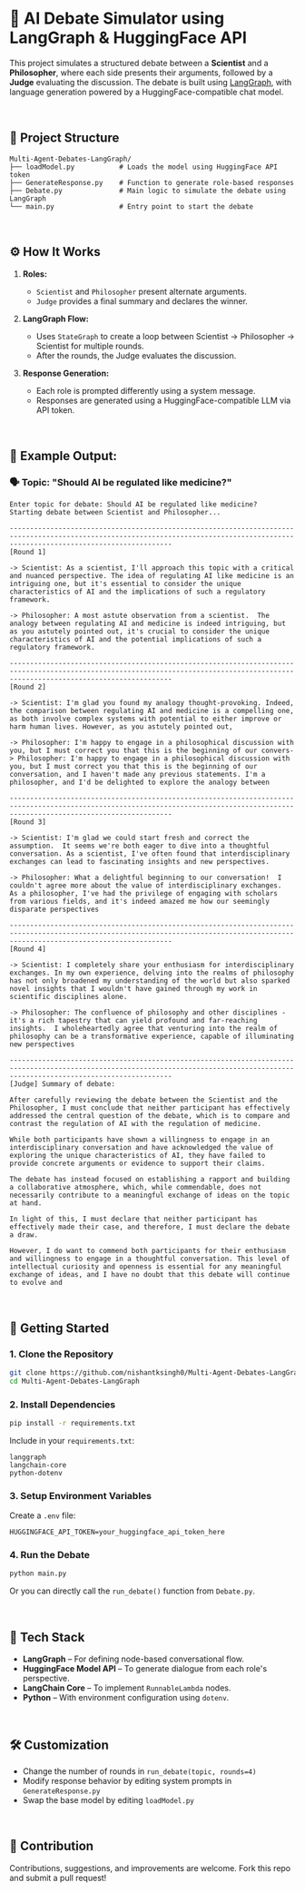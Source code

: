 # 🧠 AI Debate Simulator using LangGraph & HuggingFace API

This project simulates a structured debate between a **Scientist** and a **Philosopher**, where each side presents their arguments, followed by a **Judge** evaluating the discussion. The debate is built using [LangGraph](https://github.com/langchain-ai/langgraph), with language generation powered by a HuggingFace-compatible chat model.

<br>

## 📁 Project Structure

```
Multi-Agent-Debates-LangGraph/
├── loadModel.py           # Loads the model using HuggingFace API token
├── GenerateResponse.py    # Function to generate role-based responses
├── Debate.py              # Main logic to simulate the debate using LangGraph
└── main.py                # Entry point to start the debate
```

<br>

## ⚙️ How It Works

1. **Roles:**

   * `Scientist` and `Philosopher` present alternate arguments.
   * `Judge` provides a final summary and declares the winner.

2. **LangGraph Flow:**

   * Uses `StateGraph` to create a loop between Scientist → Philosopher → Scientist for multiple rounds.
   * After the rounds, the Judge evaluates the discussion.

3. **Response Generation:**

   * Each role is prompted differently using a system message.
   * Responses are generated using a HuggingFace-compatible LLM via API token.

<br>

## 🧪 Example Output:

### 🗣️ Topic: **"Should AI be regulated like medicine?"**

```
Enter topic for debate: Should AI be regulated like medicine?
Starting debate between Scientist and Philosopher...

------------------------------------------------------------------------------------------------------------------------------------------------------------------------------------
[Round 1]

-> Scientist: As a scientist, I'll approach this topic with a critical and nuanced perspective. The idea of regulating AI like medicine is an intriguing one, but it's essential to consider the unique characteristics of AI and the implications of such a regulatory framework.

-> Philosopher: A most astute observation from a scientist.  The analogy between regulating AI and medicine is indeed intriguing, but as you astutely pointed out, it's crucial to consider the unique characteristics of AI and the potential implications of such a regulatory framework.

------------------------------------------------------------------------------------------------------------------------------------------------------------------------------------
[Round 2]

-> Scientist: I'm glad you found my analogy thought-provoking. Indeed, the comparison between regulating AI and medicine is a compelling one, as both involve complex systems with potential to either improve or harm human lives. However, as you astutely pointed out,

-> Philosopher: I'm happy to engage in a philosophical discussion with you, but I must correct you that this is the beginning of our convers-> Philosopher: I'm happy to engage in a philosophical discussion with you, but I must correct you that this is the beginning of our conversation, and I haven't made any previous statements. I'm a philosopher, and I'd be delighted to explore the analogy between

------------------------------------------------------------------------------------------------------------------------------------------------------------------------------------
[Round 3]

-> Scientist: I'm glad we could start fresh and correct the assumption.  It seems we're both eager to dive into a thoughtful conversation. As a scientist, I've often found that interdisciplinary exchanges can lead to fascinating insights and new perspectives.

-> Philosopher: What a delightful beginning to our conversation!  I couldn't agree more about the value of interdisciplinary exchanges.  As a philosopher, I've had the privilege of engaging with scholars from various fields, and it's indeed amazed me how our seemingly disparate perspectives

------------------------------------------------------------------------------------------------------------------------------------------------------------------------------------
[Round 4]

-> Scientist: I completely share your enthusiasm for interdisciplinary exchanges. In my own experience, delving into the realms of philosophy has not only broadened my understanding of the world but also sparked novel insights that I wouldn't have gained through my work in scientific disciplines alone.

-> Philosopher: The confluence of philosophy and other disciplines - it's a rich tapestry that can yield profound and far-reaching insights.  I wholeheartedly agree that venturing into the realm of philosophy can be a transformative experience, capable of illuminating new perspectives

------------------------------------------------------------------------------------------------------------------------------------------------------------------------------------
[Judge] Summary of debate:

After carefully reviewing the debate between the Scientist and the Philosopher, I must conclude that neither participant has effectively addressed the central question of the debate, which is to compare and contrast the regulation of AI with the regulation of medicine.

While both participants have shown a willingness to engage in an interdisciplinary conversation and have acknowledged the value of exploring the unique characteristics of AI, they have failed to provide concrete arguments or evidence to support their claims.

The debate has instead focused on establishing a rapport and building a collaborative atmosphere, which, while commendable, does not necessarily contribute to a meaningful exchange of ideas on the topic at hand.

In light of this, I must declare that neither participant has effectively made their case, and therefore, I must declare the debate a draw. 

However, I do want to commend both participants for their enthusiasm and willingness to engage in a thoughtful conversation. This level of intellectual curiosity and openness is essential for any meaningful exchange of ideas, and I have no doubt that this debate will continue to evolve and
```

<br>

## 🚀 Getting Started

### 1. Clone the Repository

```bash
git clone https://github.com/nishantksingh0/Multi-Agent-Debates-LangGraph.git
cd Multi-Agent-Debates-LangGraph
```

### 2. Install Dependencies

```bash
pip install -r requirements.txt
```

Include in your `requirements.txt`:

```
langgraph
langchain-core
python-dotenv
```

### 3. Setup Environment Variables

Create a `.env` file:

```
HUGGINGFACE_API_TOKEN=your_huggingface_api_token_here
```

### 4. Run the Debate

```bash
python main.py
```

Or you can directly call the `run_debate()` function from `Debate.py`.

<br>

## 🧠 Tech Stack

* **LangGraph** – For defining node-based conversational flow.
* **HuggingFace Model API** – To generate dialogue from each role's perspective.
* **LangChain Core** – To implement `RunnableLambda` nodes.
* **Python** – With environment configuration using `dotenv`.

<br>

## 🛠️ Customization

* Change the number of rounds in `run_debate(topic, rounds=4)`
* Modify response behavior by editing system prompts in `GenerateResponse.py`
* Swap the base model by editing `loadModel.py`

<br>

## 🙌 Contribution

Contributions, suggestions, and improvements are welcome. Fork this repo and submit a pull request!

